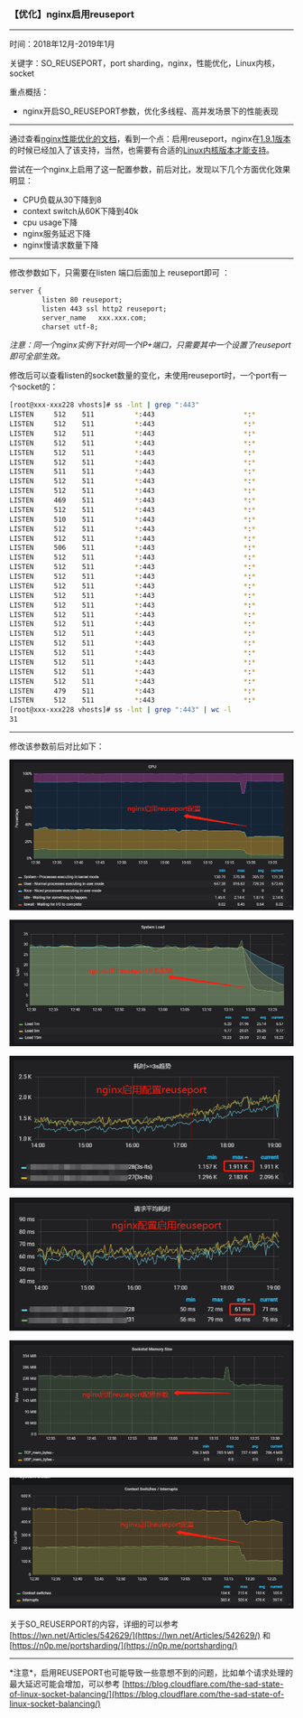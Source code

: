### 【优化】nginx启用reuseport

---

时间：2018年12月-2019年1月

关键字：SO\_REUSEPORT，port sharding，nginx，性能优化，Linux内核，socket

重点概括：

* nginx开启SO\_REUSEPORT参数，优化多线程、高并发场景下的性能表现

---

通过查看[nginx性能优化的文档](https://www.nginx.com/blog/performance-tuning-tips-tricks/)，看到一个点：启用reuseport，nginx在[1.9.1版本](https://www.nginx.com/blog/socket-sharding-nginx-release-1-9-1/)的时候已经加入了该支持，当然，也需要有合适的[Linux内核版本才能支持](https://lwn.net/Articles/542629/)。

尝试在一个nginx上启用了这一配置参数，前后对比，发现以下几个方面优化效果明显：

* CPU负载从30下降到8
* context switch从60K下降到40k
* cpu usage下降
* nginx服务延迟下降
* nginx慢请求数量下降

---

修改参数如下，只需要在listen 端口后面加上 reuseport即可 ：

```
server {
        listen 80 reuseport;
        listen 443 ssl http2 reuseport;
        server_name   xxx.xxx.com;
        charset utf-8;
```

_注意：同一个nginx实例下针对同一个IP+端口，只需要其中一个设置了reuseport即可全部生效。_

修改后可以查看listen的socket数量的变化，未使用reuseport时，一个port有一个socket的：

```bash
[root@xxx-xxx228 vhosts]# ss -lnt | grep ":443"
LISTEN     512    511          *:443                      *:*
LISTEN     512    511          *:443                      *:*
LISTEN     512    511          *:443                      *:*
LISTEN     512    511          *:443                      *:*
LISTEN     512    511          *:443                      *:*
LISTEN     512    511          *:443                      *:*
LISTEN     511    511          *:443                      *:*
LISTEN     512    511          *:443                      *:*
LISTEN     512    511          *:443                      *:*
LISTEN     469    511          *:443                      *:*
LISTEN     512    511          *:443                      *:*
LISTEN     510    511          *:443                      *:*
LISTEN     512    511          *:443                      *:*
LISTEN     512    511          *:443                      *:*
LISTEN     506    511          *:443                      *:*
LISTEN     512    511          *:443                      *:*
LISTEN     512    511          *:443                      *:*
LISTEN     512    511          *:443                      *:*
LISTEN     512    511          *:443                      *:*
LISTEN     512    511          *:443                      *:*
LISTEN     512    511          *:443                      *:*
LISTEN     512    511          *:443                      *:*
LISTEN     512    511          *:443                      *:*
LISTEN     512    511          *:443                      *:*
LISTEN     512    511          *:443                      *:*
LISTEN     512    511          *:443                      *:*
LISTEN     512    511          *:443                      *:*
LISTEN     512    511          *:443                      *:*
LISTEN     512    511          *:443                      *:*
LISTEN     479    511          *:443                      *:*
LISTEN     512    511          *:443                      *:*
[root@xxx-xxx228 vhosts]# ss -lnt | grep ":443" | wc -l
31
```

---

修改该参数前后对比如下：

![](/assets/cpu-reuseport.png)

![](/assets/load-reuseport-import.png)

![](/assets/nginx-3s-trend-import.png)

![](/assets/nginx-time-reuseport-import.png)

![](/assets/sock-mem-reuseport-import.png)

![](/assets/context-reuseport-import.png)

关于SO\_REUSERPORT的内容，详细的可以参考 [https://lwn.net/Articles/542629/](https://lwn.net/Articles/542629/) 和 [https://n0p.me/portsharding/](https://n0p.me/portsharding/)

---

\*注意\*，启用REUSEPORT也可能导致一些意想不到的问题，比如单个请求处理的最大延迟可能会增加，可以参考 [https://blog.cloudflare.com/the-sad-state-of-linux-socket-balancing/](https://blog.cloudflare.com/the-sad-state-of-linux-socket-balancing/)

